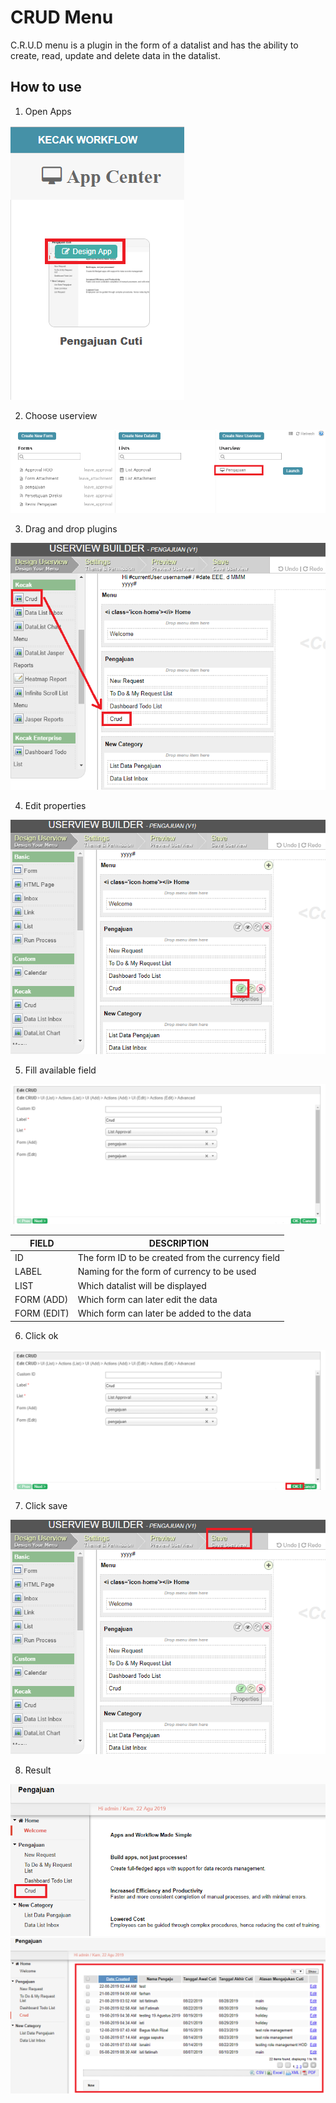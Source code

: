 # CRUD Menu

C.R.U.D menu is a plugin in the form of a datalist and has the ability to create, read, update and delete data in the datalist.

## How to use

1. Open Apps

<img src="https://raw.githubusercontent.com/kinnara-digital-studio/kecak-workflow/master/docs/assets/crudMenu_openApps.png" alt="" />


2. Choose userview

<img src="https://raw.githubusercontent.com/kinnara-digital-studio/kecak-workflow/master/docs/assets/crudMenu_chooseUserview.png" alt="" />


3. Drag and drop plugins

<img src="https://raw.githubusercontent.com/kinnara-digital-studio/kecak-workflow/master/docs/assets/crudMenu_dragDrop.png" alt="" />


4. Edit properties

<img src="https://raw.githubusercontent.com/kinnara-digital-studio/kecak-workflow/master/docs/assets/crudMenu_editProperties.png" alt="" />


5. Fill available field

<img src="https://raw.githubusercontent.com/kinnara-digital-studio/kecak-workflow/master/docs/assets/crudMenu_editCrud.png" alt="" />

|FIELD | DESCRIPTION |
|--|--|
|ID|The form ID to be created from the currency field|
|LABEL|Naming for the form of currency to be used|
|LIST|Which datalist will be displayed|
|FORM (ADD)|Which form can later edit the data|
|FORM (EDIT)|Which form can later be added to the data|

6. Click ok

<img src="https://raw.githubusercontent.com/kinnara-digital-studio/kecak-workflow/master/docs/assets/crudMenu_ok.png" alt="" />


7. Click save

<img src="https://raw.githubusercontent.com/kinnara-digital-studio/kecak-workflow/master/docs/assets/crudMenu_save.png" alt="" />


8. Result

<img src="https://raw.githubusercontent.com/kinnara-digital-studio/kecak-workflow/master/docs/assets/crudMenu_result1.png" alt="" />

<img src="https://raw.githubusercontent.com/kinnara-digital-studio/kecak-workflow/master/docs/assets/crudMenu_result2.png" alt="" />

